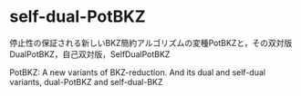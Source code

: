 # self-dual-PotBKZ
停止性の保証される新しいBKZ簡約アルゴリズムの変種PotBKZと，その双対版DualPotBKZ，自己双対版，SelfDualPotBKZ

PotBKZ: A new variants of BKZ-reduction. And its dual and self-dual variants, dual-PotBKZ and self-dual-BKZ
